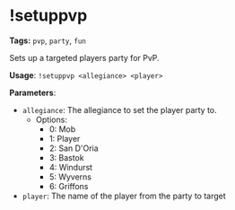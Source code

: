 # !setuppvp

**Tags:** `pvp`, `party`, `fun`

Sets up a targeted players party for PvP.

**Usage**: `!setuppvp <allegiance> <player>`

**Parameters**:
- `allegiance`: The allegiance to set the player party to.
  - Options:
    - 0: Mob
    - 1: Player
    - 2: San D'Oria
    - 3: Bastok
    - 4: Windurst
    - 5: Wyverns
    - 6: Griffons
- `player`: The name of the player from the party to target
